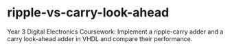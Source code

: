 # ripple-vs-carry-look-ahead
Year 3 Digital Electronics Coursework: Implement a ripple-carry adder and a carry look-ahead adder in VHDL and compare their performance.
